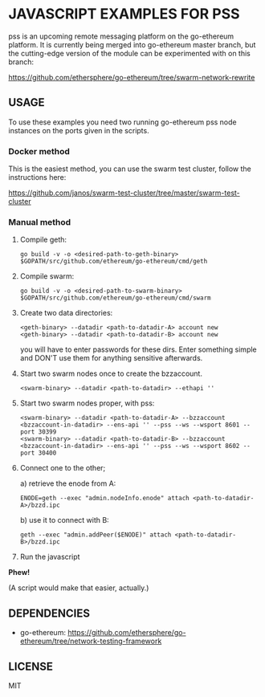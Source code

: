 # JAVASCRIPT EXAMPLES FOR PSS

pss is an upcoming remote messaging platform on the go-ethereum platform. It is currently being merged into go-ethereum master branch, but the cutting-edge version of the module can be experimented with on this branch:

https://github.com/ethersphere/go-ethereum/tree/swarm-network-rewrite

## USAGE

To use these examples you need two running go-ethereum pss node instances on the ports given in the scripts.

### Docker method

This is the easiest method, you can use the swarm test cluster, follow the instructions here:

https://github.com/janos/swarm-test-cluster/tree/master/swarm-test-cluster


### Manual method

1. Compile geth:

   `go build -v -o <desired-path-to-geth-binary> $GOPATH/src/github.com/ethereum/go-ethereum/cmd/geth`
  
2. Compile swarm:

   `go build -v -o <desired-path-to-swarm-binary> $GOPATH/src/github.com/ethereum/go-ethereum/cmd/swarm`

3. Create two data directories:

   ```
   <geth-binary> --datadir <path-to-datadir-A> account new
   <geth-binary> --datadir <path-to-datadir-B> account new
   ```

   you will have to enter passwords for these dirs. Enter something simple and DON'T use them for anything sensitive afterwards.

4. Start two swarm nodes once to create the bzzaccount.

   `<swarm-binary> --datadir <path-to-datadir> --ethapi ''`

5. Start two swarm nodes proper, with pss:

   ```
   <swarm-binary> --datadir <path-to-datadir-A> --bzzaccount <bzzaccount-in-datadir> --ens-api '' --pss --ws --wsport 8601 --port 30399
   <swarm-binary> --datadir <path-to-datadir-B> --bzzaccount <bzzaccount-in-datadir> --ens-api '' --pss --ws --wsport 8602 --port 30400
   ```

6. Connect one to the other;

   a) retrieve the enode from A:

   `ENODE=geth --exec "admin.nodeInfo.enode" attach <path-to-datadir-A>/bzzd.ipc`

   b) use it to connect with B:

   `geth --exec "admin.addPeer($ENODE)" attach <path-to-datadir-B>/bzzd.ipc`
   
7. Run the javascript

**Phew!**

(A script would make that easier, actually.)

## DEPENDENCIES

* go-ethereum: https://github.com/ethersphere/go-ethereum/tree/network-testing-framework

## LICENSE

MIT
